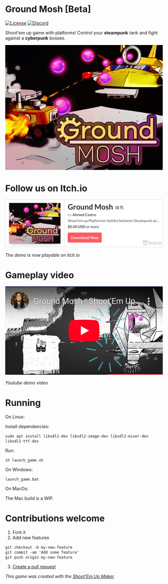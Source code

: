 # Ground Mosh [Beta]

[![License](https://img.shields.io/badge/license-MIT-brightgreen.svg)](https://github.com/Rosalila/STGExample/blob/master/LICENSE)
[![Discord](https://img.shields.io/discord/650862206925275156.svg?label=Discord&logo=discord&color=7289DA&labelColor=2C2F33)](https://discord.gg/fGBbQZ8)

Shoot'em up game with platforms! Control your **steampunk** tank and fight against a **cyberpunk** bosses.

![Alt text](img/cover.png?raw=true)

# Follow us on Itch.io

[![Alt text](img/itch_link.png?raw=true)](https://turupawn.itch.io/ground-mosh)

_The demo is now playable on itch.io_

# Gameplay video

[![Alt text](img/youtube_link.png?raw=true)](https://www.youtube.com/watch?v=-7O7kV7iMwk)

_Youtube demo video_

# Running

On Linux:

Install dependencies:

```
sudo apt install libsdl2-dev libsdl2-image-dev libsdl2-mixer-dev libsdl2-ttf-dev
```

Run:

```
sh launch_game.sh
```

On Windows:

```
launch_game.bat
```

On MacOs:

The Mac build is a WIP.

# Contributions welcome

1. Fork it
2. Add new features
```
git checkout -b my-new-feature
git commit -am 'Add some feature'
git push origin my-new-feature
```
3. [Create a pull request](https://github.com/Turupawn/GroundMosh/compare)

_This game was created with the [Shoot'Em Up Maker](https://github.com/Rosalila/STG)_
